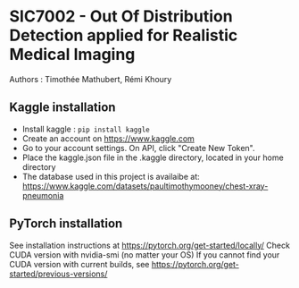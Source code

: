 # SIC7002 - Out Of Distribution Detection applied for Realistic Medical Imaging

Authors : Timothée Mathubert, Rémi Khoury

## Kaggle installation
- Install kaggle : `pip install kaggle`
- Create an account on https://www.kaggle.com
- Go to your account settings. On API, click "Create New Token".
- Place the kaggle.json file in the .kaggle directory, located in your home directory
- The database used in this project is availaibe at: https://www.kaggle.com/datasets/paultimothymooney/chest-xray-pneumonia

## PyTorch installation
See installation instructions at https://pytorch.org/get-started/locally/
Check CUDA version with nvidia-smi (no matter your OS)
If you cannot find your CUDA version with current builds, see https://pytorch.org/get-started/previous-versions/
